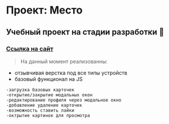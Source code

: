 # Проект: Место

## Учебный проект на стадии разработки :runner:


###  [Ссылка на сайт](https://fastor1us.github.io/Mesto-Russia/)

> На данный момент реализованны:
- отзывчивая верстка под все типы устройств
- базовый функционал на JS
```
-загрузка базовых карточек
-открытие/закрытие модальных окон
-редактирование профиля через модальное окно
-добавление удаление карточек
-возможность ставить лайки
-октрытие картинок для просмотра
```
